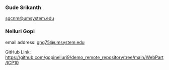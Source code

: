 ### Gude Srikanth

sgcnm@umsystem.edu

### Nelluri Gopi

email address: gng75@umsystem.edu

GitHub Link: https://github.com/gopinelluri9/demo_remote_repository/tree/main/WebPart/ICP10